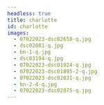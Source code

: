 ```yaml
---
headless: true
title: charlotte
id: charlotte
images:
  - 07022023-dsc02658-q.jpg
  - dsc02081-q.jpg
  - bn-1-q.jpg
  - dsc03194-q.jpg
  - 07022023-dsc01924-q.jpg
  - 07022023-dsc01895-2-q.jpg
  - 07022023-dsc02031-q.jpg
  - bn-2-4-q.jpg
  - 07022023-dsc02875-q.jpg
---
```

